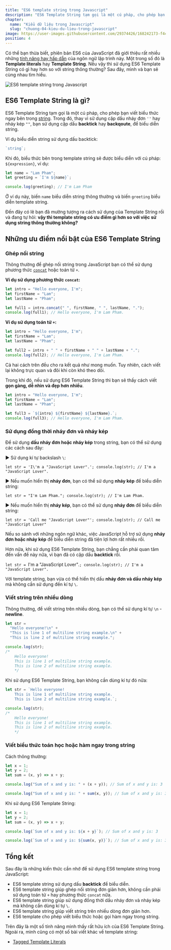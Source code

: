 ```yaml
---
title: "ES6 template string trong Javascript"
description: "ES6 Template String tạm gọi là một cú pháp, cho phép bạn viết biểu thức ngay bên trong string."
chapter:
  name: "Kiểu dữ liệu trong Javascript"
  slug: "chuong-04-kieu-du-lieu-trong-javascript"
image: https://user-images.githubusercontent.com/29374426/168242173-f4c90841-cb1f-4f3f-b978-286dbc7fbd1e.png
position: 4
---
```


Có thể bạn thừa biết, phiên bản ES6 của JavaScript đã giới thiệu rất nhiều những [tính năng hay hấp dẫn](https://webapplog.com/es6/) của ngôn ngữ lập trình này. Một trong số đó là **Template literals** hay **Template String**. Nếu vậy thì sử dụng ES6 Template String có gì hay hơn so với string thông thường? Sau đây, mình và bạn sẽ cùng nhau tìm hiểu.

![ES6 template string trong Javascript](https://user-images.githubusercontent.com/29374426/168242173-f4c90841-cb1f-4f3f-b978-286dbc7fbd1e.png)

## ES6 Template String là gì?

ES6 Template String tạm gọi là một cú pháp, cho phép bạn viết biểu thức ngay bên trong [string](/bai-viet/javascript/cac-kieu-du-lieu-trong-javascript). Trong đó, thay vì sử dụng cặp dấu nháy đơn `''` hay nháy kép `""`, bạn sử dụng cặp dấu **backtick** hay **backqoute**, để biểu diễn string.

Ví dụ biểu diễn string sử dụng dấu backtick:

```js
`string`;
```

Khi đó, biểu thức bên trong template string sẽ được biểu diễn với cú pháp: `${expression}`, ví dụ:

```js
let name = "Lam Pham";
let greeting = `I'm ${name}`;

console.log(greeting); // I'm Lam Pham
```

Ở ví dụ này, biến `name` biểu diễn string thông thường và biến `greeting` biểu diễn template string.

Đến đây có lẽ bạn đã mường tượng ra cách sử dụng của Template String rồi và đang tự hỏi: **vậy thì template string có ưu điểm gì hơn so với việc sử dụng string thông thường không?**

## Những ưu điểm nổi bật của ES6 Template String

### Ghép nối string

Thông thường để ghép nối string trong JavaScript bạn có thể sử dụng phương thức [`concat`](https://developer.mozilla.org/en-US/docs/Web/JavaScript/Reference/Global_Objects/String/concat) hoặc toán tử `+`.

**Ví dụ sử dụng phương thức `concat`:**

```js
let intro = "Hello everyone, I'm";
let firstName = "Lam";
let lastName = "Pham";

let full1 = intro.concat(" ", firstName, " ", lastName, ".");
console.log(full1); // Hello everyone, I'm Lam Pham.
```

**Ví dụ sử dụng toán tử `+`:**

```js
let intro = "Hello everyone, I'm";
let firstName = "Lam";
let lastName = "Pham";

let full2 = intro + " " + firstName + " " + lastName + ".";
console.log(full2); // Hello everyone, I'm Lam Pham.
```

Cả hai cách trên đều cho ra kết quả như mong muốn. Tuy nhiên, cách viết lại không trực quan và đôi khi còn khó theo dõi.

Trong khi đó, nếu sử dụng ES6 Template String thì bạn sẽ thấy cách viết **gọn gàng, dễ nhìn và đẹp hơn nhiều**.

```js
let intro = "Hello everyone, I'm";
let firstName = "Lam";
let lastName = "Pham";

let full3 = `${intro} ${firstName} ${lastName}.`;
console.log(full3); // Hello everyone, I'm Lam Pham.
```

### Sử dụng đồng thời nháy đơn và nháy kép

Để sử dụng **dấu nháy đơn hoặc nháy kép** trong string, bạn có thể sử dụng các cách sau đây:

► Sử dụng kí tự backslash `\`:

`let str = 'I\'m a "JavaScript Lover".'; console.log(str); // I'm a "JavaScript Lover".`

► Nếu muốn hiển thị **nháy đơn**, bạn có thể sử dụng **nháy kép** để biểu diễn string:

`let str = "I'm Lam Pham."; console.log(str); // I'm Lam Pham.`

► Nếu muốn hiển thị **nháy kép**, bạn có thể sử dụng **nháy đơn** để biểu diễn string:

`let str = 'Call me "JavaScript Lover"'; console.log(str); // Call me "JavaScript Lover"`

Nếu so sánh với những ngôn ngữ khác, việc JavaScript hỗ trợ sử dụng **nháy đơn hoặc nháy kép** để biểu diễn string đã tiện lợi hơn rất nhiều rồi.

Hơn nữa, khi sử dụng ES6 Template String, bạn chẳng cần phải quan tâm đến vấn đề này nữa, vì bạn đã có cặp dấu **backtick** rồi.

`let str = `I'm a "JavaScript Lover".`; console.log(str); // I'm a "JavaScript Lover".`

Với template string, bạn vừa có thể hiển thị dấu **nháy đơn và dấu nháy kép** mà không cần sử dụng đến kí tự `\`.

### Viết string trên nhiều dòng

Thông thường, để viết string trên nhiều dòng, bạn có thể sử dụng kí tự `\n` - **newline**.

```js
let str =
  "Hello everyone!\n" +
  "This is line 1 of multiline string example.\n" +
  "This is line 2 of multiline string example.";

console.log(str);
/*
    Hello everyone!
    This is line 1 of multiline string example.
    This is line 2 of multiline string example.
    */
```

Khi sử dụng ES6 Template String, bạn không cần dùng kí tự đó nữa:

```js
let str = `Hello everyone!
    This is line 1 of multiline string example.
    This is line 2 of multiline string example.`;

console.log(str);
/*
    Hello everyone!
    This is line 1 of multiline string example.
    This is line 2 of multiline string example.
    */
```

### Viết biểu thức toán học hoặc hàm ngay trong string

Cách thông thường:

```js
let x = 1;
let y = 2;
let sum = (x, y) => x + y;

console.log("Sum of x and y is: " + (x + y)); // Sum of x and y is: 3

console.log("Sum of x and y is: " + sum(x, y)); // Sum of x and y is: 3
```

Khi sử dụng ES6 Template String:

```js
let x = 1;
let y = 2;
let sum = (x, y) => x + y;

console.log(`Sum of x and y is: ${x + y}`); // Sum of x and y is: 3

console.log(`Sum of x and y is: ${sum(x, y)}`); // Sum of x and y is: 3
```

## Tổng kết

Sau đây là những kiến thức cần nhớ để sử dụng ES6 template string trong JavaScript:

- ES6 template string sử dụng dấu **backtick** để biểu diễn.
- ES6 template string giúp ghép nối string đơn giản hơn, không cần phải sử dụng toán tử `+` hay phương thức `concat` nữa.
- ES6 template string giúp sử dụng đồng thời dấu nháy đơn và nháy kép mà không cần dùng kí tự `\`.
- ES6 template string giúp viết string trên nhiều dòng đơn giản hơn.
- ES6 template cho phép viết biểu thức hoặc gọi hàm ngay trong string.

Trên đây là một số tính năng mình thấy rất hữu ích của ES6 Template String. Ngoài ra, mình cũng có một số bài viết khác về template string:

- [Tagged Template Literals](/bai-viet/javascript/tagged-template-es6-trong-javascript/)
